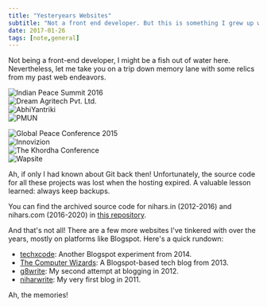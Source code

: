 ```yaml
---
title: "Yesteryears Websites"
subtitle: "Not a front end developer. But this is something I grew up with. Here is my collection of a few random websites/blogs from yesteryears."
date: 2017-01-26
tags: [note,general]
---
```


Not being a front-end developer, I might be a fish out of water here. Nevertheless, let me take you on a trip down memory lane with some relics from my past web endeavors.

![Indian Peace Summit 2016](/website_collection/ipsmun.jpg)  
![Dream Agritech Pvt. Ltd.](/website_collection/dreamagri.jpg)  
![AbhiYantriki](/website_collection/abhiyantriki.jpg)  
![PMUN](/website_collection/pmun.jpg)  

![Global Peace Conference 2015](/website_collection/gpmun.jpg)  
![Innovizion](/website_collection/innovizion.jpg)  
![The Khordha Conference](/website_collection/khordhamun.jpg)  
![Wapsite](/website_collection/wapaviator.jpg)  

Ah, if only I had known about Git back then! Unfortunately, the source code for all these projects was lost when the hosting expired. A valuable lesson learned: always keep backups.

You can find the archived source code for nihars.in (2012-2016) and nihars.com (2016-2020) in [this repository](https://gitlab.com/niharokz/website_archive).

And that's not all! There are a few more websites I've tinkered with over the years, mostly on platforms like Blogspot. Here's a quick rundown:

- [techxcode](https://techx-code.blogspot.com): Another Blogspot experiment from 2014.
- [The Computer Wizards](https://the-computer-wizards.blogspot.com): A Blogspot-based tech blog from 2013.
- [g8write](https://g8write.blogspot.com): My second attempt at blogging in 2012.
- [niharwrite](https://niharsamantaray.blogspot.com): My very first blog in 2011.

Ah, the memories!